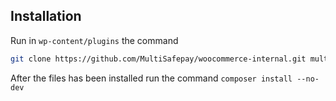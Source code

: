 ## Installation

Run in `wp-content/plugins` the command 
```bash
git clone https://github.com/MultiSafepay/woocommerce-internal.git multisafepay -b 4.0.0
```

After the files has been installed run the command `composer install --no-dev`
